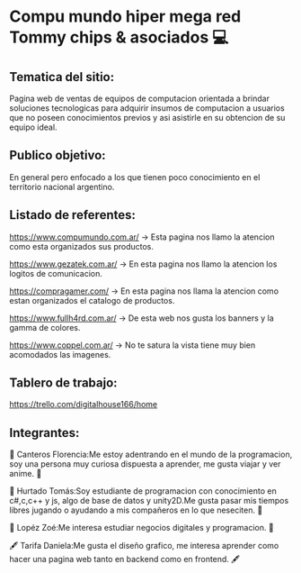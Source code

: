 # Compu mundo hiper mega red Tommy chips & asociados 💻
## Tematica del sitio:

Pagina web de ventas de equipos de computacion orientada a brindar soluciones tecnologicas para adquirir insumos de computacion a usuarios que no poseen conocimientos previos y asi asistirle en su obtencion de su equipo ideal.

## Publico objetivo:
En general pero enfocado a los que tienen poco conocimiento en el territorio nacional argentino.

## Listado de referentes:

https://www.compumundo.com.ar/ -> Esta pagina nos llamo la atencion como esta organizados sus productos.

https://www.gezatek.com.ar/ -> En esta pagina nos llamo la atencion los logitos de comunicacion.

https://compragamer.com/ -> En esta pagina nos llama la atencion como estan organizados el catalogo de productos.

https://www.fullh4rd.com.ar/ -> De esta web nos gusta los banners y la gamma de colores.

https://www.coppel.com.ar/ -> No te satura la vista tiene muy bien acomodados las imagenes.

## Tablero de trabajo:
https://trello.com/digitalhouse166/home

## Integrantes:

🗻 Canteros Florencia:Me estoy adentrando en el mundo de la programacion, soy una persona muy curiosa dispuesta a aprender, me gusta viajar y ver anime. 🗻

🥇 Hurtado Tomás:Soy estudiante de programacion con conocimiento en c#,c,c++ y js, algo de base de datos y unity2D.Me gusta pasar mis tiempos libres jugando o ayudando a mis compañeros en lo que neseciten. 🥇

🌼 Lopéz Zoé:Me interesa estudiar negocios digitales y programacion. 🌼

🖋️ Tarifa Daniela:Me gusta el diseño grafico, me interesa aprender como hacer una pagina web tanto en backend como en frontend. 🖋️
